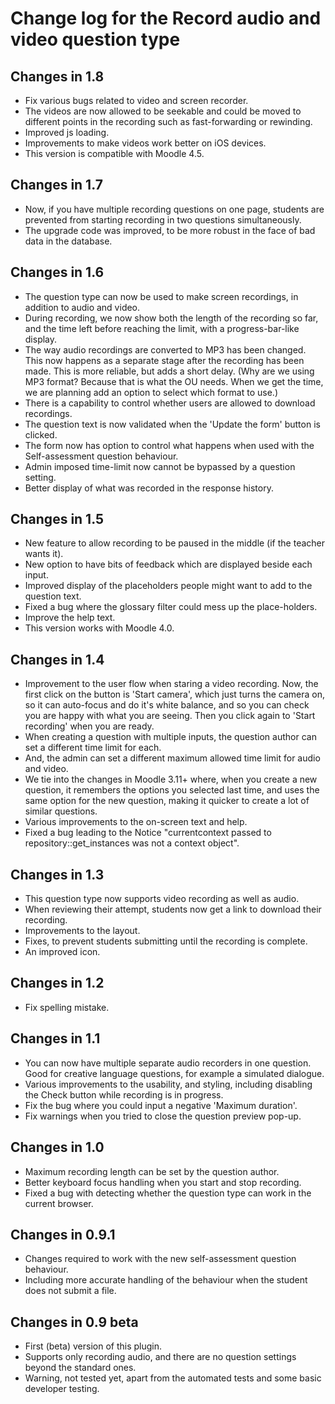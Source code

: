 # Change log for the Record audio and video question type

## Changes in 1.8

* Fix various bugs related to video and screen recorder.
* The videos are now allowed to be seekable and could be moved to different points in the recording
  such as fast-forwarding or rewinding.
* Improved js loading.
* Improvements to make videos work better on iOS devices.
* This version is compatible with Moodle 4.5.


## Changes in 1.7

* Now, if you have multiple recording questions on one page, students are prevented from
  starting recording in two questions simultaneously.
* The upgrade code was improved, to be more robust in the face of bad data in the database.


## Changes in 1.6

* The question type can now be used to make screen recordings, in addition to audio and video.
* During recording, we now show both the length of the recording so far, and the time left
  before reaching the limit, with a progress-bar-like display.
* The way audio recordings are converted to MP3 has been changed. This now happens as a
  separate stage after the recording has been made. This is more reliable, but adds a short delay.
  (Why are we using MP3 format? Because that is what the OU needs. When we get the time,
  we are planning add an option to select which format to use.)
* There is a capability to control whether users are allowed to download recordings.
* The question text is now validated when the 'Update the form' button is clicked.
* The form now has option to control what happens when used with the Self-assessment question behaviour.
* Admin imposed time-limit now cannot be bypassed by a question setting.
* Better display of what was recorded in the response history.


## Changes in 1.5

* New feature to allow recording to be paused in the middle (if the teacher wants it).
* New option to have bits of feedback which are displayed beside each input.
* Improved display of the placeholders people might want to add to the question text.
* Fixed a bug where the glossary filter could mess up the place-holders.
* Improve the help text.
* This version works with Moodle 4.0.


## Changes in 1.4

* Improvement to the user flow when staring a video recording. Now, the first click on the button is
  'Start camera', which just turns the camera on, so it can auto-focus and do it's white balance, and so you
  can check you are happy with what you are seeing. Then you click again to 'Start recording' when you are ready.
* When creating a question with multiple inputs, the question author can set a different time limit for each.
* And, the admin can set a different maximum allowed time limit for audio and video.
* We tie into the changes in Moodle 3.11+ where, when you create a new question, it remembers the options you
  selected last time, and uses the same option for the new question, making it quicker to create a lot of
  similar questions.
* Various improvements to the on-screen text and help.
* Fixed a bug leading to the Notice "currentcontext passed to repository::get_instances was not a context object".


## Changes in 1.3

* This question type now supports video recording as well as audio.
* When reviewing their attempt, students now get a link to download their recording.
* Improvements to the layout.
* Fixes, to prevent students submitting until the recording is complete.
* An improved icon.


## Changes in 1.2

* Fix spelling mistake.


## Changes in 1.1

* You can now have multiple separate audio recorders in one
  question. Good for creative language questions, for example
  a simulated dialogue.
* Various improvements to the usability, and styling, including
  disabling the Check button while recording is in progress.
* Fix the bug where you could input a negative 'Maximum duration'.
* Fix warnings when you tried to close the question preview pop-up.


## Changes in 1.0

* Maximum recording length can be set by the question author.
* Better keyboard focus handling when you start and stop recording.
* Fixed a bug with detecting whether the question type can work in the current browser.


## Changes in 0.9.1

* Changes required to work with the new self-assessment question behaviour.
* Including more accurate handling of the behaviour when the student does not submit a file.


## Changes in 0.9 beta

* First (beta) version of this plugin.
* Supports only recording audio, and there are no question settings
  beyond the standard ones.
* Warning, not tested yet, apart from the automated tests and some basic
  developer testing.
